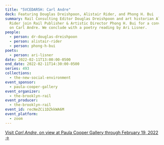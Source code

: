 ```yaml
---
title: "5VCEDAR5H: Carl Andre"
deck: Featuring Douglas Dreishpoon, Alistair Rider, and Phong H. Bui
summary: Rail Consulting Editor Douglas Dreishpoon and art historian Alistair
  Rider join Rail Publisher & Artistic Director Phong H. Bui for a conversation
  on Carl Andre. We conclude with a poetry reading by Ari Lisner.
people:
  - person: dr-douglas-dreishpoon
  - person: alistair-rider
  - person: phong-h-bui
poets:
  - person: ari-lisner
date: 2022-02-11T13:00:00-0500
end_date: 2022-02-11T14:30:00-0500
series: 493
collections:
  - the-new-social-environment
event_sponsor:
  - paula-cooper-gallery
event_organizer:
  - the-brooklyn-rail
event_producer:
  - the-brooklyn-rail
event_id: recNeZCi1DZkkWA6M
event_platform:
  - zoom
---
```

[Visit *Carl Andre*, on view at Paula Cooper Gallery through February 19, 2022 →](https://www.paulacoopergallery.com/exhibitions/carl-andre24#tab:slideshow;tab-1:thumbnails;slide:0)